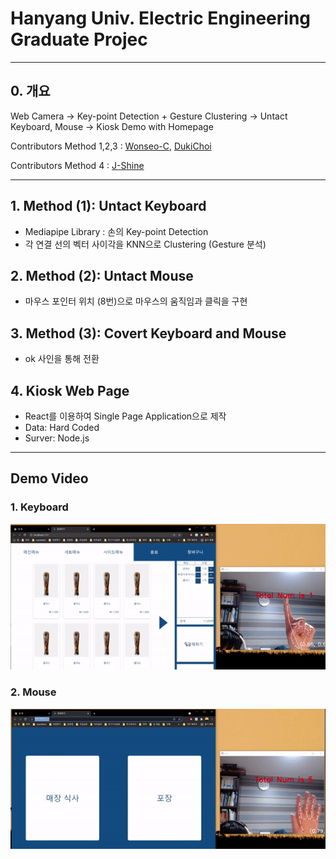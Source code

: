 # Hanyang Univ. Electric Engineering Graduate Projec

***

## 0. 개요
Web Camera -> Key-point Detection + Gesture Clustering -> Untact Keyboard, Mouse -> Kiosk Demo with Homepage

Contributors Method 1,2,3 : [Wonseo-C](https://github.com/Wonseo-C), [DukiChoi](https://github.com/DukiChoi)

Contributors Method 4 : [J-Shine](https://github.com/J-Shine)

***

## 1. Method (1): Untact Keyboard
  * Mediapipe Library : 손의 Key-point Detection
  * 각 연결 선의 벡터 사이각을 KNN으로 Clustering (Gesture 분석)
## 2. Method (2): Untact Mouse
  * 마우스 포인터 위치 (8번)으로 마우스의 움직임과 클릭을 구현
## 3. Method (3): Covert Keyboard and Mouse
  * ok 사인을 통해 전환

## 4. Kiosk Web Page
  * React를 이용하여 Single Page Application으로 제작
  * Data: Hard Coded
  * Surver: Node.js

***

## Demo Video
### 1. Keyboard
![Demo Video_keyboard](./demo_final3.gif)
### 2. Mouse
![Demo Video_mouse](./demo_final4.gif)
